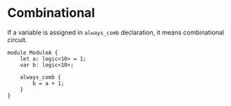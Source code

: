 # Combinational

If a variable is assigned in `always_comb` declaration, it means combinational circuit.

```veryl,playground
module ModuleA {
    let a: logic<10> = 1;
    var b: logic<10>;

    always_comb {
        b = a + 1;
    }
}
```
